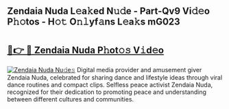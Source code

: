 ## Zendaia Nuda L𝚎a𝚔ed N𝚞𝚍e - Part-Qv9 Vi𝚍𝚎o P𝚑𝚘tos - H𝚘𝚝 O𝚗𝚕yf𝚊ns L𝚎a𝚔s mG023

# <h2><a href="http://kfdfjho.oniu.top/?m=Zendaia+Nuda">🔗👉 🔴 Zendaia Nuda P𝚑ot𝚘𝚜 V𝚒d𝚎o</a></h2>

[![Zendaia Nuda Nu𝚍e𝚜](https://i.imgur.com/0qMVB7G.gif)](http://kfdfjho.oniu.top/?m=Zendaia+Nuda)
Digital media provider and amusement giver Zendaia Nuda, celebrated for sharing dance and lifestyle ideas through viral dance routines and compact clips. Selfless peace activist Zendaia Nuda, recognized for their dedication to promoting peace and understanding between different cultures and communities.  
